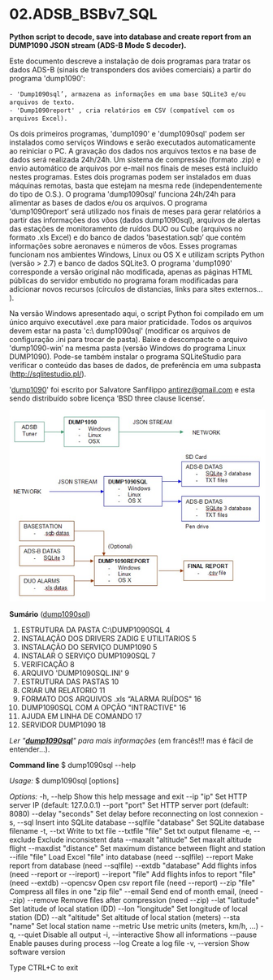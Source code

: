 ﻿# 02.ADSB_BSBv7_SQL
**Python script to decode, save into database and create report from an DUMP1090 JSON stream (ADS-B Mode S decoder).**

Este documento descreve a instalação de dois programas para tratar os dados ADS-B (sinais de transponders dos aviões comerciais) a partir do programa 'dump1090':

	- 'Dump1090sql’, armazena as informações em uma base SQLite3 e/ou arquivos de texto.
	- 'Dump1090report' , cria relatórios em CSV (compatível com os arquivos Excel).

Os dois primeiros programas, 'dump1090' e 'dump1090sql' podem ser instalados como serviços Windows e serão executados automaticamente ao reiniciar o PC. A gravação dos dados nos arquivos textos e na base de dados será realizada 24h/24h. Um sistema de compressão (formato .zip) e envio automático de arquivos por e-mail nos finais de meses está incluído nestes programas. Estes dois programas podem ser instalados em duas máquinas remotas, basta que estejam na mesma rede (independentemente do tipo de O.S.).
O programa 'dump1090sql' funciona 24h/24h para alimentar as bases de dados e/ou os arquivos. O programa 'dump1090report’ será utilizado nos finais de meses para gerar relatórios a partir das informações dos vôos (dados dump1090sql), arquivos de alertas das estações de monitoramento de ruídos DUO ou Cube (arquivos no formato .xls Excel) e do banco de dados 'basestation.sqb’ que contém informações sobre aeronaves e números de vôos.
Esses programas funcionam nos ambientes Windows, Linux ou OS X e utilizam scripts Python (versão > 2.7) e banco de dados SQLite3. O programa 'dump1090' corresponde a versão original não modificada, apenas as páginas HTML públicas do servidor embutido no programa foram modificadas para adicionar novos recursos (círculos de distancias, links para sites externos... ).

Na versão Windows apresentado aqui, o script Python foi compilado em um único arquivo executável .exe para maior praticidade. Todos os arquivos devem estar na pasta 'c:\ dump1090sql' (modificar os arquivos de configuração .ini para trocar de pasta).
Baixe e descompacte o arquivo 'dump1090-win’ na mesma pasta (versão Windows do programa Linux DUMP1090). Pode-se também instalar o programa SQLiteStudio para verificar o conteúdo das bases de dados, de preferência em uma subpasta (http://sqlitestudio.pl/).


'[dump1090](https://github.com/MalcolmRobb/dump1090)' foi escrito por Salvatore Sanfilippo antirez@gmail.com e esta sendo distribuído sobre licença ‘BSD three clause license’.

![alt tag](https://github.com/etabbone/02.ADSB_BSBv7_SQL/blob/master/fluxo%20de%20dados.jpg)

**Sumário** ([dump1090sql](https://github.com/etabbone/02.ADSB_BSBv7_SQL/blob/master/dump1090sql.doc))

01. ESTRUTURA DA PASTA C:\DUMP1090SQL           4
02. INSTALAÇÃO DOS DRIVERS ZADIG E UTILITARIOS  5
03. INSTALAÇÃO DO SERVIÇO DUMP1090              5
04. INSTALAR O SERVIÇO DUMP1090SQL              7
05. VERIFICAÇÃO                                 8
06. ARQUIVO 'DUMP1090SQL.INI'                   9
07. ESTRUTURA DAS PASTAS                        10
08. CRIAR UM RELATORIO                          11
09. FORMATO DOS ARQUIVOS .xls “ALARMA RUÍDOS"   16
10. DUMP1090SQL COM A OPÇÃO "INTRACTIVE"        16
11. AJUDA EM LINHA DE COMANDO                   17
12. SERVIDOR DUMP1090                           18

*Ler "<b>[dump1090sql](https://github.com/etabbone/02.ADSB_BSBv7_SQL/blob/master/dump1090sql.doc)</b>" para mais informações* (em francês!!! mas é fácil de entender...).

**Command line**
$ dump1090sql --help

*Usage:*
$ dump1090sql [options]

*Options:*
  -h, --help                 Show this help message and exit
      --ip "ip"              Set HTTP server IP (default: 127.0.0.1)
      --port "port"          Set HTTP server port (default: 8080)
      --delay "seconds"      Set delay before reconnecting on lost connexion
  -s, --sql                  Insert into SQLite database
      --sqlfile "database"   Set SQLite database filename
  -t, --txt                  Write to txt file
      --txtfile "file"       Set txt output filename
  -e, --exclude              Exclude inconsistent data
      --maxalt "altitude"    Set maxalt altitude flight
      --maxdist "distance"   Set maximum distance between flight and station
      --ifile "file"         Load Excel "file" into database (need --sqlfile)
      --report               Make report from database (need --sqlfile)
      --extdb "database"     Add flights infos (need --report or --ireport)
      --ireport "file"       Add flights infos to report "file" (need --extdb)
      --opencsv              Open csv report file (need --report)
      --zip "file"           Compress all files in one "zip file"
      --email                Send end of month email, (need --zip)
      --remove               Remove files after compression (need --zip)
      --lat "latitude"       Set latitude of local station (DD)
      --lon "longitude"      Set longitude of local station (DD)
      --alt "altitude"       Set altitude of local station (meters)
      --sta "name"           Set local station name
      --metric               Use metric units (meters, km/h, ...)
  -q, --quiet                Disable all output
  -i, --interactive          Show all informations
      --pause                Enable pauses during process
      --log                  Create a log file
  -v, --version              Show software version

Type CTRL+C to exit

